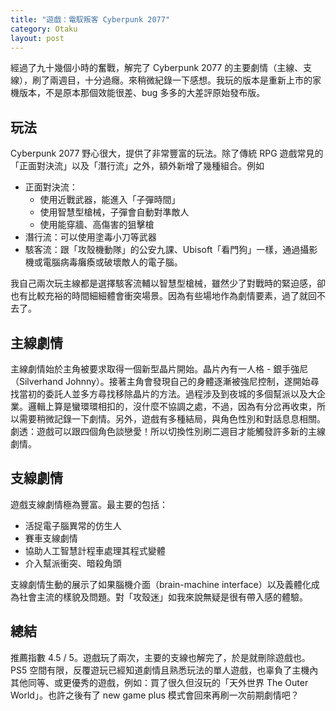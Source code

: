 ```yaml
---
title: "遊戲：電馭叛客 Cyberpunk 2077"
category: Otaku
layout: post
---
```


經過了九十幾個小時的奮戰，解完了 Cyberpunk 2077 的主要劇情（主線、支線），刷了兩週目，十分過癮。來稍微紀錄一下感想。我玩的版本是重新上市的家機版本，不是原本那個效能很差、bug 多多的大差評原始發布版。

## 玩法

Cyberpunk 2077 野心很大，提供了非常豐富的玩法。除了傳統 RPG 遊戲常見的「正面對決流」以及「潛行流」之外，額外新增了幾種組合。例如

- 正面對決流：
  - 使用近戰武器，能進入「子彈時間」
  - 使用智慧型槍械，子彈會自動對準敵人
  - 使用能穿牆、高傷害的狙擊槍
- 潛行流：可以使用塗毒小刀等武器
- 駭客流：跟「攻殼機動隊」的公安九課、Ubisoft「看門狗」一樣，通過攝影機或電腦病毒癱瘓或破壞敵人的電子腦。

我自己兩次玩主線都是選擇駭客流輔以智慧型槍械，雖然少了對戰時的緊迫感，卻也有比較充裕的時間細細體會衝突場景。因為有些場地作為劇情要素，過了就回不去了。

## 主線劇情

主線劇情始於主角被要求取得一個新型晶片開始。晶片內有一人格 - 銀手強尼（Silverhand Johnny）。接著主角會發現自己的身體逐漸被強尼控制，遂開始尋找當初的委託人並多方尋找移除晶片的方法。過程涉及到夜城的多個幫派以及大企業。邏輯上算是蠻環環相扣的，沒什麼不協調之處，不過，因為有分岔再收束，所以需要稍微記錄一下劇情。另外，遊戲有多種結局，與角色性別和對話息息相關。劇透：遊戲可以跟四個角色談戀愛！所以切換性別刷二週目才能觸發許多新的主線劇情。

## 支線劇情

遊戲支線劇情極為豐富。最主要的包括：

- 活捉電子腦異常的仿生人
- 賽車支線劇情
- 協助人工智慧計程車處理其程式變體
- 介入幫派衝突、暗殺角頭

支線劇情生動的展示了如果腦機介面（brain-machine interface）以及義體化成為社會主流的樣貌及問題。對「攻殼迷」如我來說無疑是很有帶入感的體驗。

## 總結

推薦指數 4.5 / 5。遊戲玩了兩次，主要的支線也解完了，於是就刪除遊戲也。PS5 空間有限，反覆遊玩已經知道劇情且熟悉玩法的單人遊戲，也辜負了主機內其他同等、或更優秀的遊戲，例如：買了很久但沒玩的「天外世界 The Outer World」。也許之後有了 new game plus 模式會回來再刷一次前期劇情吧？
